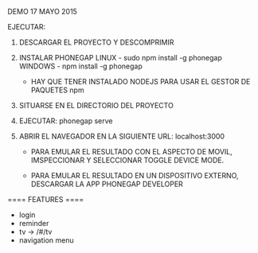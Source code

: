 DEMO 17 MAYO 2015

EJECUTAR:

1. DESCARGAR EL PROYECTO Y DESCOMPRIMIR 

2. INSTALAR PHONEGAP 
	LINUX - sudo npm install -g phonegap
	WINDOWS - npm install -g phonegap

	* HAY QUE TENER INSTALADO NODEJS PARA USAR EL GESTOR DE PAQUETES npm

3. SITUARSE EN EL DIRECTORIO DEL PROYECTO 

4. EJECUTAR: phonegap serve

5. ABRIR EL NAVEGADOR EN LA SIGUIENTE URL: localhost:3000
	
	* PARA EMULAR EL RESULTADO CON EL ASPECTO DE MOVIL, IMSPECCIONAR Y 
	SELECCIONAR TOGGLE DEVICE MODE.

	* PARA EMULAR EL RESULTADO EN UN DISPOSITIVO EXTERNO, DESCARGAR LA APP
	PHONEGAP DEVELOPER 

==== FEATURES ====

- login 
- reminder 
- tv -> /#/tv
- navigation menu
